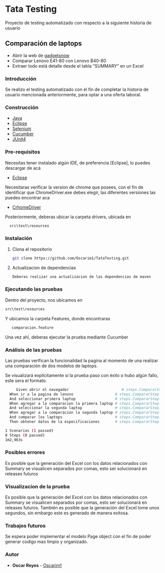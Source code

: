 # Tata Testing
Proyecto de testing automatizado con respecto a la siguiente historia de usuario

## Comparación de laptops
* Abrir la web de [gadgetsnow](https://www.gadgetsnow.com/compare-laptops) 
* Comparar Lenovo E41-80 con Lenovo B40-80 
* Extraer todo está detalle desde el tabla “SUMMARY” en un Excel


### Introducción
Se realizo el testing automatizado con el fin de completar la historia de usuario mencionada anteriormente, para optar a una oferta laboral.

### Construcción
* [Java](https://www.java.com/es/)
* [Eclipse](https://www.eclipse.org/)
* [Selenium](https://www.selenium.dev/)
* [Cucumber](https://cucumber.io/)
* [JUnit4](https://junit.org/)

### Pre-requisitos
Necesitas tener instalado algún IDE, de preferencia [Eclipse], lo puedes descargar de acá

  * [Eclipse](https://www.eclipse.org/)

Necesitaras verificar la version de chrome que posees, con el fin de identificar que ChromeDriver.exe debes elegir, las diferentes versiones las puedes encontrar aca 
* [CrhomeDriver](https://chromedriver.chromium.org/downloads)

Posteriormente, deberas ubicar la carpeta drivers, ubicada en  
 ``` sh
   src\test\resources
   ```
   
### Instalación
1. Clona el repositorio

   ``` sh
   git clone https://github.com/Oscarim1/TataTesting.git
   ```
2. Actualizacion de dependencias

   ``` sh
   Deberas realizar una actualizacion de las dependencias de maven
   ```
### Ejecutando las pruebas
Dentro del proyecto, nos ubicamos en 

   ``` sh
   src\test\resources
   ```
Y ubicamos la carpeta Features, donde encontraras 
``` sh
   comparacion.feature
   ```
Una vez ahí, deberas ejecutar la prueba mediante Cucumber
   
### Análisis de las pruebas
Las pruebas verifican la funcionalidad la pagina al momento de una realizar una comparación de dos modelos de laptops.


Se visualizará explícitamente si la prueba paso con éxito o hubo algún fallo, este sera el formato.
``` sh
     Given abrir el navegador                        # steps.CompararStep.abrir_el_navegador()
  When ir a la pagina de lenovo                   # steps.CompararStep.ir_a_la_pagina_de_lenovo()
  And seleccionar primera laptop                  # steps.CompararStep.seleccionar_primera_laptop()
  When agregar a la comparacion la primera laptop # steps.CompararStep.agregar_a_la_comparacion_la_primera_laptop()
  And seleccionar la segunda laptop               # steps.CompararStep.seleccionar_la_segunda_laptop()
  When agregar a la comparacion la segunda laptop # steps.CompararStep.agregar_a_la_comparacion_la_segunda_laptop()
  And comparar los laptops                        # steps.CompararStep.comparar_los_laptops()
  Then obtener datos de la especificaciones       # steps.CompararStep.obtener_datos_de_la_especificaciones()

1 Scenarios (1 passed)
8 Steps (8 passed)
1m2,963s
   ```
    
### Posibles errores
Es posible que la generación del Excel con los datos relacionados con Summary se visualicen separados por comas, esto ser solucionará en releases futuros

### Visualizacion de la prueba
Es posible que la generación del Excel con los datos relacionados con Summary se visualicen separados por comas, esto ser solucionará en releases futuros.
También es posible que la generación del Excel tome unos segundos, sin embargo este es generado de manera exitosa.

### Trabajos futuros
Se espera poder implementar el modelo Page object con el fin de poder generar codigo mas limpio y organizado.

### Autor
* **Oscar Reyes** - [Oscarim1](https://github.com/Oscarim1)
